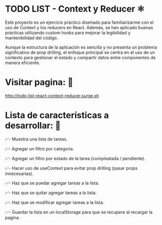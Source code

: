 # TODO LIST - Context y Reducer ⚛️
Este proyecto es un ejercicio práctico diseñado para familiarizarme con el uso de Context y los reducers en React. Además, se han aplicado buenas prácticas utilizando custom hooks para mejorar la legibilidad y mantenibilidad del código.

Aunque la estructura de la aplicación es sencilla y no presenta un problema significativo de prop drilling, el enfoque principal se centra en el uso de un contexto para gestionar el estado y compartir datos entre componentes de manera eficiente.

# Visitar pagina: 👀 
http://todo-list-react-context-reducer.surge.sh

# Lista de características a desarrollar: 📝

✅- Muestra una lista de tareas.

✅- Agregar un filtro por categoria.

✅- Agregar un filtro por estado de la tarea (compleatada / pendiente).

✅- Hacer uso de useContext para evitar prop drilling (pasar props innecesarias).

✅- Haz que se puedar agregar tareas a la lista.

✅- Haz que se quitar agregar tareas a la lista.

✅- Haz que se modificar agregar tareas a la lista.

✅- Guardar la lista en un localStorage para que se recupere al recargar la pagina.
